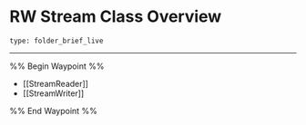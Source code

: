 # RW Stream Class Overview
 
```ccard
type: folder_brief_live
```
 
---

%% Begin Waypoint %%
- [[StreamReader]]
- [[StreamWriter]]

%% End Waypoint %%